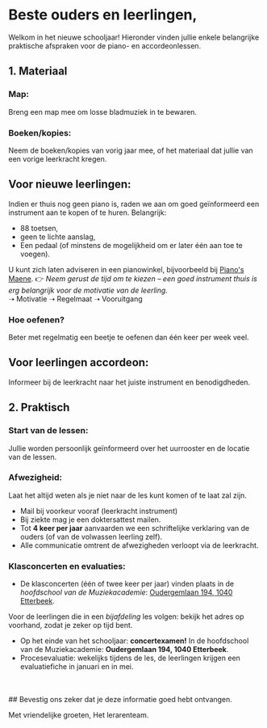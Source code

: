 # Beste ouders en leerlingen,
Welkom in het nieuwe schooljaar! 
Hieronder vinden jullie enkele belangrijke praktische afspraken voor de piano- en accordeonlessen.

## 1. Materiaal 
### Map: 
Breng een map mee om losse bladmuziek in te bewaren.
### Boeken/kopies: 
Neem de boeken/kopies van vorig jaar mee, of het materiaal dat jullie van een vorige leerkracht kregen.

## Voor **nieuwe leerlingen**:
Indien er thuis nog geen piano is, raden we aan om goed geïnformeerd een instrument aan te kopen of te huren.
Belangrijk:
* 88 toetsen,
* geen te lichte aanslag,
* Een pedaal (of minstens de mogelijkheid om er later één aan toe te voegen).

U kunt zich laten adviseren in een pianowinkel, bijvoorbeeld bij [Piano's Maene](https://www.maene.be/nl_BE/).
  👉 *Neem gerust de tijd om te kiezen – een goed instrument thuis is erg belangrijk voor de motivatie van de leerling.*  
  ➝ Motivatie ➝ Regelmaat ➝ Vooruitgang 
### Hoe oefenen?  
Beter met regelmatig een beetje te oefenen dan één keer per week veel.

## Voor **leerlingen accordeon**:
Informeer bij de leerkracht naar het juiste instrument en benodigdheden.

## 2. Praktisch
### Start van de lessen: 
Jullie worden persoonlijk geïnformeerd over het uurrooster en de locatie van de lessen.

### Afwezigheid: 
Laat het altijd weten als je niet naar de les kunt komen of te laat zal zijn.
* Mail bij voorkeur vooraf (leerkracht instrument)
* Bij ziekte mag je een doktersattest mailen.
* Tot **4 keer per jaar** aanvaarden we een schriftelijke verklaring van de ouders (of van de volwassen leerling zelf).
* Alle communicatie omtrent de afwezigheden verloopt via de leerkracht.

### Klasconcerten en evaluaties:
* De klasconcerten (één of twee keer per jaar) vinden plaats in de *hoofdschool van de Muziekacademie*:
  [Oudergemlaan 194, 1040 Etterbeek](https://www.google.be/maps/place/Oudergemlaan+124,+1040+Etterbeek/@50.8372341,4.3842921,16z/data=!3m1!4b1!4m6!3m5!1s0x47c3c4a340171387:0x49c0fc59a079af95!8m2!3d50.8372341!4d4.386867!16s%2Fg%2F11c0ztz_wv?hl=nl&entry=ttu&g_ep=EgoyMDI1MTAxNC4wIKXMDSoASAFQAw%3D%3D).

Voor de leerlingen die in een *bijafdeling* les volgen: bekijk het adres op voorhand, zodat je zeker op tijd bent.

* Op het einde van het schooljaar: **concertexamen!** In de hoofdschool van de Muziekacademie: **Oudergemlaan 194, 1040 Etterbeek**.
* Procesevaluatie: wekelijks tijdens de les, de leerlingen krijgen een evaluatiefiche in januari en in mei.

<br/>
<br/>
## Bevestig ons zeker dat je deze informatie goed hebt ontvangen.

Met vriendelijke groeten,
Het lerarenteam.

<br/>
<br/>
<br/>
<br/>
<br/>
<br/>
<br/>
<br/>
<br/>








